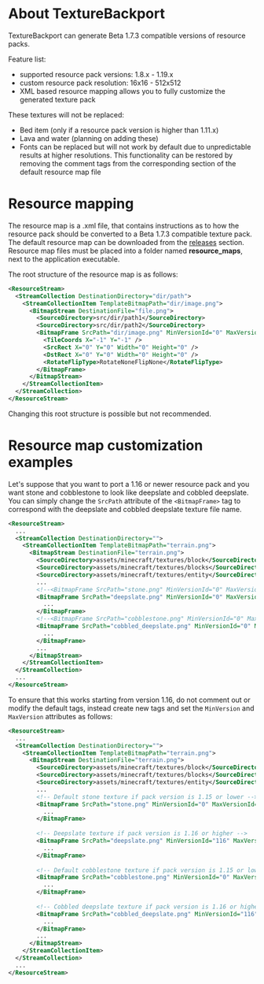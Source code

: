 # About TextureBackport
TextureBackport can generate Beta 1.7.3 compatible versions of resource packs.  

Feature list:
- supported resource pack versions: 1.8.x - 1.19.x
- custom resource pack resolution: 16x16 - 512x512
- XML based resource mapping allows you to fully customize the generated texture pack

These textures will not be replaced:
- Bed item (only if a resource pack version is higher than 1.11.x)
- Lava and water (planning on adding these)
- Fonts can be replaced but will not work by default due to unpredictable results at higher resolutions. This functionality can be restored by removing the comment tags from the corresponding section of the default resource map file

# Resource mapping
The resource map is a .xml file, that contains instructions as to how the resource pack should be converted to a Beta 1.7.3 compatible texture pack. 
The default resource map can be downloaded from the [releases](https://github.com/Szam0siBarnabas/TextureBackport/releases/tag/TextureBackport-v1.2.0) section. 
Resource map files must be placed into a folder named **resource_maps**, next to the application executable.

The root structure of the resource map is as follows:
```xml
<ResourceStream>
  <StreamCollection DestinationDirectory="dir/path">
    <StreamCollectionItem TemplateBitmapPath="dir/image.png">
      <BitmapStream DestinationFile="file.png">
        <SourceDirectory>src/dir/path1</SourceDirectory>
        <SourceDirectory>src/dir/path2</SourceDirectory>
        <BitmapFrame SrcPath="dir/image.png" MinVersionId="0" MaxVersionId="0">
          <TileCoords X="-1" Y="-1" />
          <SrcRect X="0" Y="0" Width="0" Height="0" />
          <DstRect X="0" Y="0" Width="0" Height="0" />
          <RotateFlipType>RotateNoneFlipNone</RotateFlipType>
        </BitmapFrame>
      </BitmapStream>
    </StreamCollectionItem>
  </StreamCollection>
</ResourceStream>
```

Changing this root structure is possible but not recommended.

# Resource map customization examples

Let's suppose that you want to port a 1.16 or newer resource pack and you want stone and cobblestone to look like deepslate and cobbled deepslate.
You can simply change the ```SrcPath``` attribute of the ```<BitmapFrame>``` tag to correspond with the deepslate and cobbled deepslate texture file name.
```xml
<ResourceStream>
  ...
  <StreamCollection DestinationDirectory="">
    <StreamCollectionItem TemplateBitmapPath="terrain.png">
      <BitmapStream DestinationFile="terrain.png">
        <SourceDirectory>assets/minecraft/textures/block</SourceDirectory>
        <SourceDirectory>assets/minecraft/textures/blocks</SourceDirectory>
        <SourceDirectory>assets/minecraft/textures/entity</SourceDirectory>
        ...
        <!--<BitmapFrame SrcPath="stone.png" MinVersionId="0" MaxVersionId="0">-->
        <BitmapFrame SrcPath="deepslate.png" MinVersionId="0" MaxVersionId="0">
          ...
        </BitmapFrame>
        <!--<BitmapFrame SrcPath="cobblestone.png" MinVersionId="0" MaxVersionId="0">-->
        <BitmapFrame SrcPath="cobbled_deepslate.png" MinVersionId="0" MaxVersionId="0">
          ...
        </BitmapFrame>
        ...
      </BitmapStream>
    </StreamCollectionItem>
  </StreamCollection>
  ...
</ResourceStream>
```

To ensure that this works starting from version 1.16, do not comment out or modify the default tags, instead create new tags and set the ```MinVersion``` and ```MaxVersion``` attributes as follows:
```xml
<ResourceStream>
  ...
  <StreamCollection DestinationDirectory="">
    <StreamCollectionItem TemplateBitmapPath="terrain.png">
      <BitmapStream DestinationFile="terrain.png">
        <SourceDirectory>assets/minecraft/textures/block</SourceDirectory>
        <SourceDirectory>assets/minecraft/textures/blocks</SourceDirectory>
        <SourceDirectory>assets/minecraft/textures/entity</SourceDirectory>
        ...
        <!-- Default stone texture if pack version is 1.15 or lower -->
        <BitmapFrame SrcPath="stone.png" MinVersionId="0" MaxVersionId="115">
          ...
        </BitmapFrame>
        
        <!-- Deepslate texture if pack version is 1.16 or higher -->
        <BitmapFrame SrcPath="deepslate.png" MinVersionId="116" MaxVersionId="0">
          ...
        </BitmapFrame>
        
        <!-- Default cobblestone texture if pack version is 1.15 or lower -->
        <BitmapFrame SrcPath="cobblestone.png" MinVersionId="0" MaxVersionId="115">
          ...
        </BitmapFrame>
        
        <!-- Cobbled deepslate texture if pack version is 1.16 or higher -->
        <BitmapFrame SrcPath="cobbled_deepslate.png" MinVersionId="116" MaxVersionId="0">
          ...
        </BitmapFrame>
        ...
      </BitmapStream>
    </StreamCollectionItem>
  </StreamCollection>
  ...
</ResourceStream>
```
